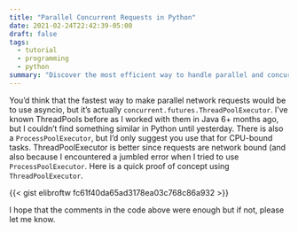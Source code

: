 ```yaml
---
title: "Parallel Concurrent Requests in Python"
date: 2021-02-24T22:42:39-05:00
draft: false
tags:
  - tutorial
  - programming
  - python
summary: "Discover the most efficient way to handle parallel and concurrent network requests in Python. Learn why ThreadPoolExecutor outperforms asyncio for network-bound tasks and see a practical proof of concept."
---
```


You’d think that the fastest way to make parallel network requests would be to use asyncio, but it’s actually `concurrent.futures.ThreadPoolExecutor`.
I’ve known ThreadPools before as I worked with them in Java 6+ months ago, but I couldn’t find something similar in Python until yesterday.
There is also a `ProcessPoolExecutor`, but I’d only suggest you use that for CPU-bound tasks.
ThreadPoolExecutor is better since requests are network bound (and also because I encountered a jumbled error when I tried to use `ProcessPoolExecutor`.
Here is a quick proof of concept using `ThreadPoolExecutor`.

{{< gist elibroftw fc61f40da65ad3178ea03c768c86a932 >}}

I hope that the comments in the code above were enough but if not, please let me know.
